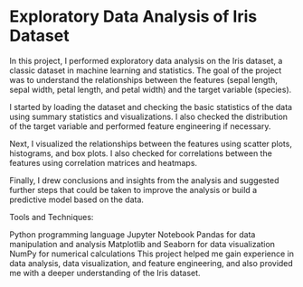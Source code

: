 # Exploratory Data Analysis of Iris Dataset 

In this project, I performed exploratory data analysis on the Iris dataset, a classic dataset in machine learning and statistics. The goal of the project was to understand the relationships between the features (sepal length, sepal width, petal length, and petal width) and the target variable (species).

I started by loading the dataset and checking the basic statistics of the data using summary statistics and visualizations. I also checked the distribution of the target variable and performed feature engineering if necessary.

Next, I visualized the relationships between the features using scatter plots, histograms, and box plots. I also checked for correlations between the features using correlation matrices and heatmaps.

Finally, I drew conclusions and insights from the analysis and suggested further steps that could be taken to improve the analysis or build a predictive model based on the data.

Tools and Techniques:

Python programming language
Jupyter Notebook
Pandas for data manipulation and analysis
Matplotlib and Seaborn for data visualization
NumPy for numerical calculations
This project helped me gain experience in data analysis, data visualization, and feature engineering, and also provided me with a deeper understanding of the Iris dataset.
